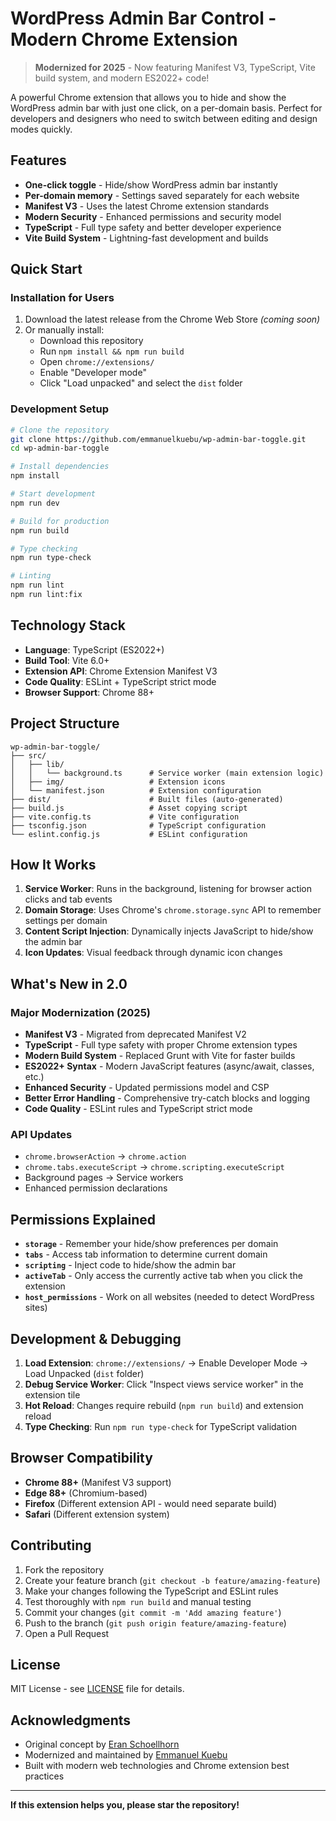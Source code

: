 # WordPress Admin Bar Control - Modern Chrome Extension

> **Modernized for 2025** - Now featuring Manifest V3, TypeScript, Vite build system, and modern ES2022+ code!

A powerful Chrome extension that allows you to hide and show the WordPress admin bar with just one click, on a per-domain basis. Perfect for developers and designers who need to switch between editing and design modes quickly.

## Features

- **One-click toggle** - Hide/show WordPress admin bar instantly
- **Per-domain memory** - Settings saved separately for each website
- **Manifest V3** - Uses the latest Chrome extension standards
- **Modern Security** - Enhanced permissions and security model
- **TypeScript** - Full type safety and better developer experience
- **Vite Build System** - Lightning-fast development and builds

## Quick Start

### Installation for Users

1. Download the latest release from the Chrome Web Store _(coming soon)_
2. Or manually install:
   - Download this repository
   - Run `npm install && npm run build`
   - Open `chrome://extensions/`
   - Enable "Developer mode"
   - Click "Load unpacked" and select the `dist` folder

### Development Setup

```bash
# Clone the repository
git clone https://github.com/emmanuelkuebu/wp-admin-bar-toggle.git
cd wp-admin-bar-toggle

# Install dependencies
npm install

# Start development
npm run dev

# Build for production
npm run build

# Type checking
npm run type-check

# Linting
npm run lint
npm run lint:fix
```

## Technology Stack

- **Language**: TypeScript (ES2022+)
- **Build Tool**: Vite 6.0+
- **Extension API**: Chrome Extension Manifest V3
- **Code Quality**: ESLint + TypeScript strict mode
- **Browser Support**: Chrome 88+

## Project Structure

```
wp-admin-bar-toggle/
├── src/
│   ├── lib/
│   │   └── background.ts      # Service worker (main extension logic)
│   ├── img/                   # Extension icons
│   └── manifest.json          # Extension configuration
├── dist/                      # Built files (auto-generated)
├── build.js                   # Asset copying script
├── vite.config.ts             # Vite configuration
├── tsconfig.json              # TypeScript configuration
└── eslint.config.js           # ESLint configuration
```

## How It Works

1. **Service Worker**: Runs in the background, listening for browser action clicks and tab events
2. **Domain Storage**: Uses Chrome's `chrome.storage.sync` API to remember settings per domain
3. **Content Script Injection**: Dynamically injects JavaScript to hide/show the admin bar
4. **Icon Updates**: Visual feedback through dynamic icon changes

## What's New in 2.0

### Major Modernization (2025)

- **Manifest V3** - Migrated from deprecated Manifest V2
- **TypeScript** - Full type safety with proper Chrome extension types
- **Modern Build System** - Replaced Grunt with Vite for faster builds
- **ES2022+ Syntax** - Modern JavaScript features (async/await, classes, etc.)
- **Enhanced Security** - Updated permissions model and CSP
- **Better Error Handling** - Comprehensive try-catch blocks and logging
- **Code Quality** - ESLint rules and TypeScript strict mode

### API Updates

- `chrome.browserAction` → `chrome.action`
- `chrome.tabs.executeScript` → `chrome.scripting.executeScript`
- Background pages → Service workers
- Enhanced permission declarations

## Permissions Explained

- **`storage`** - Remember your hide/show preferences per domain
- **`tabs`** - Access tab information to determine current domain
- **`scripting`** - Inject code to hide/show the admin bar
- **`activeTab`** - Only access the currently active tab when you click the extension
- **`host_permissions`** - Work on all websites (needed to detect WordPress sites)

## Development & Debugging

1. **Load Extension**: `chrome://extensions/` → Enable Developer Mode → Load Unpacked (`dist` folder)
2. **Debug Service Worker**: Click "Inspect views service worker" in the extension tile
3. **Hot Reload**: Changes require rebuild (`npm run build`) and extension reload
4. **Type Checking**: Run `npm run type-check` for TypeScript validation

## Browser Compatibility

- **Chrome 88+** (Manifest V3 support)
- **Edge 88+** (Chromium-based)
- **Firefox** (Different extension API - would need separate build)
- **Safari** (Different extension system)

## Contributing

1. Fork the repository
2. Create your feature branch (`git checkout -b feature/amazing-feature`)
3. Make your changes following the TypeScript and ESLint rules
4. Test thoroughly with `npm run build` and manual testing
5. Commit your changes (`git commit -m 'Add amazing feature'`)
6. Push to the branch (`git push origin feature/amazing-feature`)
7. Open a Pull Request

## License

MIT License - see [LICENSE](LICENSE) file for details.

## Acknowledgments

- Original concept by [Eran Schoellhorn](https://github.com/EranSch)
- Modernized and maintained by [Emmanuel Kuebu](https://github.com/emmanuelkuebu)
- Built with modern web technologies and Chrome extension best practices

---

**If this extension helps you, please star the repository!**
